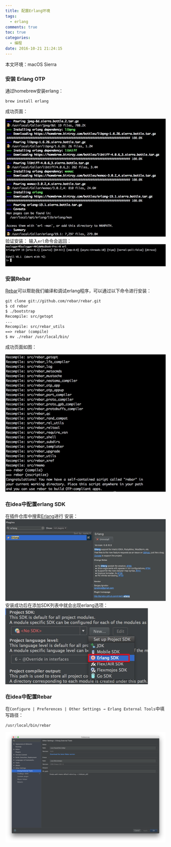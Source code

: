 ```yaml
---
title: 配置Erlang环境
tags:
  - erlang
comments: true
toc: true
categories:
  - 编程
date: 2016-10-21 21:24:15
---
```


<!-- abstract -->
<!-- 开始正文 -->
本文环境：macOS Sierra
### 安装 Erlang OTP
通过homebrew安装erlang：
```
brew install erlang
```
成功页面：

![](/image/2016-11-07-15-41-12.jpg)
验证安装：
输入`erl`命令会返回：
![](/image/2016-11-07-15-42-09.jpg)

###  安装Rebar
[Rebar](http://erlang.org/doc/getting_started/seq_prog.html#id60113)可以帮助我们编译和调试erlang程序，可以通过以下命令进行安装：
```
git clone git://github.com/rebar/rebar.git
$ cd rebar
$ ./bootstrap
Recompile: src/getopt
...
Recompile: src/rebar_utils
==> rebar (compile)
$ mv ./rebar /usr/local/bin/
```
成功页面如图：

![](/image/2016-11-07-15-45-25.jpg)
### 在idea中配置erlang SDK
在插件仓库中搜索[Erlang](https://plugins.jetbrains.com/plugin/7083)进行 安装：
![](/image/2016-11-07-15-48-21.jpg)
安装成功后在添加SDK列表中就会出现erlang选项：
![](/image/2016-11-07-15-47-19.jpg)
### 在idea中配置Rebar
在`Configure | Preferences | Other Settings → Erlang External Tools`中填写路径：
```
/usr/local/bin/rebar
```

![](/image/2016-11-07-15-52-55.png)

